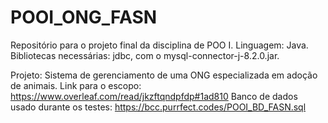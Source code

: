 # POOI_ONG_FASN
Repositório para o projeto final da disciplina de POO I.
Linguagem: Java.
Bibliotecas necessárias: jdbc, com o mysql-connector-j-8.2.0.jar.

Projeto: Sistema de gerenciamento de uma ONG especializada em adoção de animais.
Link para o escopo: https://www.overleaf.com/read/jkzftqndpfdp#1ad810
Banco de dados usado durante os testes: https://bcc.purrfect.codes/POOI_BD_FASN.sql
